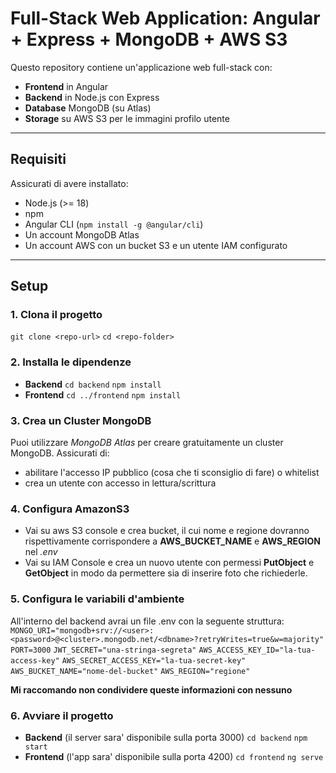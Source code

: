 # Full-Stack Web Application: Angular + Express + MongoDB + AWS S3

Questo repository contiene un'applicazione web full-stack con:

- **Frontend** in Angular
- **Backend** in Node.js con Express
- **Database** MongoDB (su Atlas)
- **Storage** su AWS S3 per le immagini profilo utente

---


## Requisiti

Assicurati di avere installato:

- Node.js (>= 18)
- npm
- Angular CLI (`npm install -g @angular/cli`)
- Un account MongoDB Atlas
- Un account AWS con un bucket S3 e un utente IAM configurato

---

## Setup
### 1. Clona il progetto
`git clone <repo-url>`
`cd <repo-folder>`

### 2. Installa le dipendenze
- **Backend**
    `cd backend`
    `npm install`
- **Frontend**
    `cd ../frontend`
    `npm install`

### 3. Crea un Cluster MongoDB
Puoi utilizzare *MongoDB Atlas* per creare gratuitamente un cluster MongoDB. 
Assicurati di:
- abilitare l'accesso IP pubblico (cosa che ti sconsiglio di fare) o whitelist
- crea un utente con accesso in lettura/scrittura

### 4. Configura AmazonS3
- Vai su aws S3 console e crea bucket, il cui nome e regione dovranno rispettivamente corrispondere a       **AWS_BUCKET_NAME** e **AWS_REGION** nel *.env*
- Vai su IAM Console e crea un nuovo utente con permessi **PutObject** e **GetObject** in modo da permettere sia di inserire foto che richiederle.

### 5. Configura le variabili d'ambiente
All'interno del backend avrai un file .env con la seguente struttura:
`MONGO_URI="mongodb+srv://<user>:<password>@<cluster>.mongodb.net/<dbname>?retryWrites=true&w=majority"`
`PORT=3000`
`JWT_SECRET="una-stringa-segreta"`
`AWS_ACCESS_KEY_ID="la-tua-access-key"`
`AWS_SECRET_ACCESS_KEY="la-tua-secret-key"`
`AWS_BUCKET_NAME="nome-del-bucket"`
`AWS_REGION="regione"`

**Mi raccomando non condividere queste informazioni con nessuno**

### 6. Avviare il progetto
- **Backend** (il server sara' disponibile sulla porta 3000)
    `cd backend`
    `npm start`
- **Frontend** (l'app sara' disponibile sulla porta 4200)
    `cd frontend`
    `ng serve`

